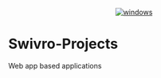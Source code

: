 <p align="center">
<a href="https://imgbb.com/"><img src="https://cdn.discordapp.com/icons/465472104519696384/0c18d165d572b4a5f8865d3632735782.png?size=128" alt="windows" border="0"></a>
</p>

# Swivro-Projects
Web app based applications
